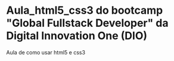 # Aula_html5_css3 do bootcamp "Global Fullstack Developer" da Digital Innovation One (DIO)
Aula de como usar html5 e css3
